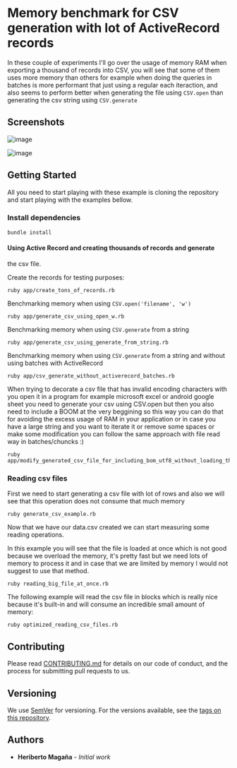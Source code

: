 # Memory benchmark for CSV generation with lot of ActiveRecord records

In these couple of experiments I'll go over the usage of memory RAM when
exporting a thousand of records into CSV, you will see that some of them uses more
memory than others for example when doing the queries in batches is more
performant that just using a regular each iteraction, and also seems to perform
better when generating the file using `CSV.open` than generating the csv
string using `CSV.generate`

## Screenshots
![image](https://user-images.githubusercontent.com/1863670/40548883-99c90408-5ffb-11e8-9a35-118015216516.png)

![image](https://user-images.githubusercontent.com/1863670/40549785-fcefa8fa-5ffd-11e8-99d7-497aa69e04a0.png)

## Getting Started

All you need to start playing with these example is cloning the repository
and start playing with the examples bellow.

### Install dependencies
```
bundle install
```

#### Using Active Record and creating thousands of records and generate
the csv file.

Create the records for testing purposes:
```
ruby app/create_tons_of_records.rb
```

Benchmarking memory when using `CSV.open('filename', 'w')`
```
ruby app/generate_csv_using_open_w.rb
```

Benchmarking memory when using `CSV.generate` from a string
```
ruby app/generate_csv_using_generate_from_string.rb
```

Benchmarking memory when using `CSV.generate` from a string and without
using batches with ActiveRecord
```
ruby app/csv_generate_without_activerecord_batches.rb
```

When trying to decorate a csv file that has invalid encoding characters
with you open it in a program for example microsoft excel or android
google sheet you need to generate your csv using CSV.open but then you
also need to include a BOOM at the very beggining so this way you can do
that for avoiding the excess usage of RAM in your application or in case
you have a large string and you want to iterate it or remove some spaces
or make some modification you can follow the same approach with file
read way in batches/chuncks :)
```
ruby app/modify_generated_csv_file_for_including_bom_utf8_without_loading_the_whole_file_in_memory.rb
```

### Reading csv files
First we need to start generating a csv file with lot of rows and also
we will see that this operation does not consume that much memory
```
ruby generate_csv_example.rb
```

Now that we have our data.csv created we can start measuring some
reading operations.

In this example you will see that the file is loaded at once which is
not good because we overload the memory, it's pretty fast but we need
lots of memory to process it and in case that we are limited by memory I
would not suggest to use that method.
```
ruby reading_big_file_at_once.rb
```

The following example will read the csv file in blocks which is really
nice because it's built-in and will consume an incredible small amount
of memory:
```
ruby optimized_reading_csv_files.rb
```

## Contributing

Please read [CONTRIBUTING.md](https://gist.github.com/PurpleBooth/b24679402957c63ec426) for details on our code of conduct, and the process for submitting pull requests to us.

## Versioning

We use [SemVer](http://semver.org/) for versioning. For the versions available, see the [tags on this repository](https://github.com/your/project/tags).

## Authors

* **Heriberto Magaña** - *Initial work*

